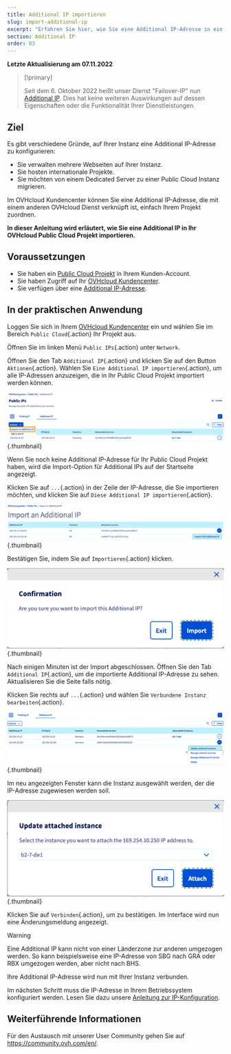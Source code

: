 ```yaml
---
title: Additional IP importieren
slug: import-additional-ip
excerpt: "Erfahren Sie hier, wie Sie eine Additional IP-Adresse in ein Public Cloud Projekt importieren"
section: Additional IP
order: 03
---
```


**Letzte Aktualisierung am 07.11.2022**

> [!primary]
>
> Seit dem 6. Oktober 2022 heißt unser Dienst "Failover-IP" nun [Additional IP](https://www.ovhcloud.com/de/network/additional-ip/). Dies hat keine weiteren Auswirkungen auf dessen Eigenschaften oder die Funktionalität Ihrer Dienstleistungen.
>

## Ziel

Es gibt verschiedene Gründe, auf Ihrer Instanz eine Additional IP-Adresse zu konfigurieren:

- Sie verwalten mehrere Webseiten auf Ihrer Instanz.
- Sie hosten internationale Projekte.
- Sie möchten von einem Dedicated Server zu einer Public Cloud Instanz migrieren.

Im OVHcloud Kundencenter können Sie eine Additional IP-Adresse, die mit einem anderen OVHcloud Dienst verknüpft ist, einfach Ihrem Projekt zuordnen.

**In dieser Anleitung wird erläutert, wie Sie eine Additional IP in Ihr OVHcloud Public Cloud Projekt importieren.**

## Voraussetzungen

- Sie haben ein [Public Cloud Projekt](https://www.ovhcloud.com/de/public-cloud) in Ihrem Kunden-Account.
- Sie haben Zugriff auf Ihr [OVHcloud Kundencenter](https://www.ovh.com/auth/?action=gotomanager&from=https://www.ovh.de/&ovhSubsidiary=de).
- Sie verfügen über eine [Additional IP-Adresse](https://www.ovhcloud.com/de/bare-metal/ip/).

## In der praktischen Anwendung

Loggen Sie sich in Ihrem [OVHcloud Kundencenter](https://www.ovh.com/auth/?action=gotomanager&from=https://www.ovh.de/&ovhSubsidiary=de) ein und wählen Sie im Bereich `Public Cloud`{.action} Ihr Projekt aus.

Öffnen Sie im linken Menü `Public IPs`{.action} unter `Network`.

Öffnen Sie den Tab `Additional IP`{.action} und klicken Sie auf den Button `Aktionen`{.action}. Wählen Sie `Eine Additional IP importieren`{.action}, um alle IP-Adressen anzuzeigen, die in Ihr Public Cloud Projekt importiert werden können.

![Import Additional IP](images/import22_01.png){.thumbnail}

Wenn Sie noch keine Additional IP-Adresse für Ihr Public Cloud Projekt haben, wird die Import-Option für Additional IPs auf der Startseite angezeigt.

Klicken Sie auf `...`{.action} in der Zeile der IP-Adresse, die Sie importieren möchten, und klicken Sie auf `Diese Additional IP importieren`{.action}.

![Import Additional IP](images/import22_02.png){.thumbnail}

Bestätigen Sie, indem Sie auf `Importieren`{.action} klicken.

![Import Additional IP](images/import22_03.png){.thumbnail}

Nach einigen Minuten ist der Import abgeschlossen. Öffnen Sie den Tab `Additional IP`{.action}, um die importierte Additional IP-Adresse zu sehen. Aktualisieren Sie die Seite falls nötig.

Klicken Sie rechts auf `...`{.action} und wählen Sie `Verbundene Instanz bearbeiten`{.action}.

![Import Additional IP](images/import22_04.png){.thumbnail}

Im neu angezeigten Fenster kann die Instanz ausgewählt werden, der die IP-Adresse zugewiesen werden soll.

![Import Additional IP](images/import22_05.png){.thumbnail}

Klicken Sie auf `Verbinden`{.action}, um zu bestätigen. Im Interface wird nun eine Änderungsmeldung angezeigt.

> [!warning]
>
> Eine Additional IP kann nicht von einer Länderzone zur anderen umgezogen werden. So kann beispielsweise eine IP-Adresse von SBG nach GRA oder RBX umgezogen werden, aber nicht nach BHS. 
>

Ihre Additional IP-Adresse wird nun mit Ihrer Instanz verbunden.

Im nächsten Schritt muss die IP-Adresse in Ihrem Betriebssystem konfiguriert werden. Lesen Sie dazu unsere [Anleitung zur IP-Konfiguration](https://docs.ovh.com/de/publiccloud/network-services/configure-additional-ip/).

## Weiterführende Informationen

Für den Austausch mit unserer User Community gehen Sie auf <https://community.ovh.com/en/>.
